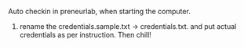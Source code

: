 Auto checkin in preneurlab, when starting the computer. 

1. rename the credentials.sample.txt -> credentials.txt. and put actual credentials as per instruction. Then chill!
